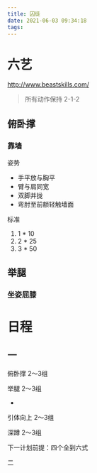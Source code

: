 ```yaml
---
title: 囚徒
date: 2021-06-03 09:34:18
tags:
---
```


#  六艺

http://www.beastskills.com/

> 所有动作保持 2-1-2


## 俯卧撑

###  靠墙

姿势

- 手平放与胸平
- 臂与肩同宽
- 双脚并拢
- 弯肘至前额轻触墙面

标准

1. 1 * 10
2. 2 * 25
3. 3 * 50

## 举腿

### 坐姿屈膝





#  日程

##  一

俯卧撑 2～3组

举腿 2～3组

+

引体向上  2～3组

深蹲 2～3组



下一计划前提：四个全到六式

二

